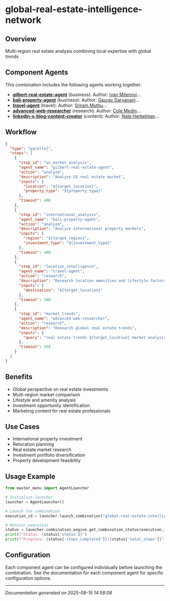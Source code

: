 # global-real-estate-intelligence-network

## Overview

Multi-region real estate analysis combining local expertise with global trends

## Component Agents

This combination includes the following agents working together:

- **[gilbert-real-estate-agent](../agents/gilbert-real-estate-agent.md)** (business): Author: [Ivan Milennyi](https://stellular-halva-641b23.netlify.app/)...
- **[bali-property-agent](../agents/bali-property-agent.md)** (business): Author: [Gaurav Daryanani](https://www.youtube.com/watch?v=P8I8bfrpn_w)...
- **[travel-agent](../agents/travel-agent.md)** (travel): Author: [Sriram Muthu](https://bookedwithai.com)...
- **[advanced-web-researcher](../agents/advanced-web-researcher.md)** (research): Author: [Cole Medin](https://www.youtube.com/@ColeMedin)...
- **[linkedin-x-blog-content-creator](../agents/linkedin-x-blog-content-creator.md)** (content): Author: [Nate Herkelman](https://www.youtube.com/@nateherk)...


## Workflow

```json
{
  "type": "parallel",
  "steps": [
    {
      "step_id": "us_market_analysis",
      "agent_name": "gilbert-real-estate-agent",
      "action": "analyze",
      "description": "Analyze US real estate market",
      "inputs": {
        "location": "${target_location}",
        "property_type": "${property_type}"
      },
      "timeout": 400
    },
    {
      "step_id": "international_analysis",
      "agent_name": "bali-property-agent",
      "action": "analyze",
      "description": "Analyze international property markets",
      "inputs": {
        "region": "${target_region}",
        "investment_type": "${investment_type}"
      },
      "timeout": 400
    },
    {
      "step_id": "location_intelligence",
      "agent_name": "travel-agent",
      "action": "research",
      "description": "Research location amenities and lifestyle factors",
      "inputs": {
        "destination": "${target_location}"
      },
      "timeout": 300
    },
    {
      "step_id": "market_trends",
      "agent_name": "advanced-web-researcher",
      "action": "research",
      "description": "Research global real estate trends",
      "inputs": {
        "query": "real estate trends ${target_location} market analysis"
      },
      "timeout": 350
    }
  ]
}
```

## Benefits

- Global perspective on real estate investments
- Multi-region market comparison
- Lifestyle and amenity analysis
- Investment opportunity identification
- Marketing content for real estate professionals

## Use Cases

- International property investment
- Relocation planning
- Real estate market research
- Investment portfolio diversification
- Property development feasibility

## Usage Example

```python
from master_menu import AgentLauncher

# Initialize launcher
launcher = AgentLauncher()

# Launch the combination
execution_id = launcher.launch_combination("global-real-estate-intelligence-network", "Your input data here")

# Monitor execution
status = launcher.combination_engine.get_combination_status(execution_id)
print(f"Status: {status['status']}")
print(f"Progress: {status['steps_completed']}/{status['total_steps']}")
```

## Configuration

Each component agent can be configured individually before launching the combination. 
See the documentation for each component agent for specific configuration options.

---

*Documentation generated on 2025-08-15 14:58:08*
